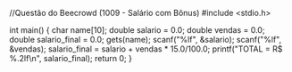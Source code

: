 //Questão do Beecrowd (1009 - Salário com Bônus)
#include <stdio.h>
 
int main() {
    char name[10];
    double salario = 0.0;
    double vendas = 0.0;
    double salario_final = 0.0;
    gets(name);
    scanf("%lf", &salario);
    scanf("%lf", &vendas);
    salario_final = salario + vendas * 15.0/100.0;
    printf("TOTAL = R$ %.2lf\n", salario_final);
    return 0;
}
